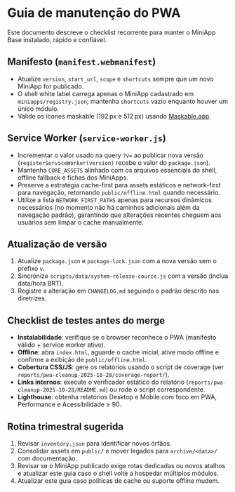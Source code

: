 # Guia de manutenção do PWA

Este documento descreve o checklist recorrente para manter o MiniApp Base instalado, rápido e confiável.

## Manifesto (`manifest.webmanifest`)

- Atualize `version`, `start_url`, `scope` e `shortcuts` sempre que um novo MiniApp for publicado.
- O shell white label carrega apenas o MiniApp cadastrado em `miniapps/registry.json`; mantenha `shortcuts` vazio enquanto houver um único módulo.
- Valide os ícones maskable (192 px e 512 px) usando [Maskable.app](https://maskable.app/editor).

## Service Worker (`service-worker.js`)

- Incrementar o valor usado na query `?v=` ao publicar nova versão (`registerServiceWorker(version)` recebe o valor do `package.json`).
- Mantenha `CORE_ASSETS` alinhado com os arquivos essenciais do shell, offline fallback e fichas dos MiniApps.
- Preserve a estratégia cache-first para assets estáticos e network-first para navegação, retornando `public/offline.html` quando necessário.
- Utilize a lista `NETWORK_FIRST_PATHS` apenas para recursos dinâmicos necessários (no momento não há caminhos adicionais além da navegação padrão), garantindo que alterações recentes cheguem aos usuários sem limpar o cache manualmente.

## Atualização de versão

1. Atualize `package.json` e `package-lock.json` com a nova versão sem o prefixo `v`.
2. Sincronize `scripts/data/system-release-source.js` com a versão (inclua data/hora BRT).
3. Registre a alteração em `CHANGELOG.md` seguindo o padrão descrito nas diretrizes.

## Checklist de testes antes do merge

- **Instalabilidade**: verifique se o browser reconhece o PWA (manifesto válido + service worker ativo).
- **Offline**: abra `index.html`, aguarde o cache inicial, ative modo offline e confirme a exibição de `public/offline.html`.
- **Cobertura CSS/JS**: gere os relatórios usando o script de coverage (ver `reports/pwa-cleanup-2025-10-28/coverage-report/`).
- **Links internos**: execute o verificador estático do relatório (`reports/pwa-cleanup-2025-10-28/README.md`) ou rode o script correspondente.
- **Lighthouse**: obtenha relatórios Desktop e Mobile com foco em PWA, Performance e Acessibilidade ≥ 90.

## Rotina trimestral sugerida

1. Revisar `inventory.json` para identificar novos órfãos.
2. Consolidar assets em `public/` e mover legados para `archive/<data>/` com documentação.
  3. Revisar se o MiniApp publicado exige rotas dedicadas ou novos atalhos e atualizar este guia caso o shell volte a hospedar múltiplos módulos.
4. Atualizar este guia caso políticas de cache ou suporte offline mudem.
